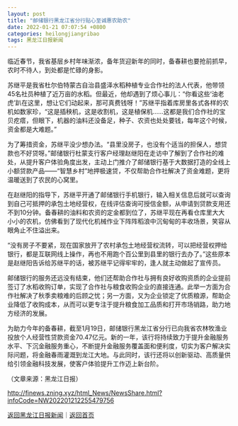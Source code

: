 ```yaml
---
layout: post
title: "邮储银行黑龙江省分行贴心至诚惠农助农"
date: 2022-01-21 07:07:54 +0800
categories: heilongjiangribao
tags: 黑龙江日报新闻
---
```

<p>临近春节，我省基层乡村年味渐浓，备年货迎新年的同时，备春耕也要抢前抓早，农时不待人，到处都是忙碌的身影。</p>
 <p>苏继平是我省杜尔伯特蒙古自治县盛泽水稻种植专业合作社的法人代表，他带领45名社员种植了近万亩的水稻。但最近，他却遇到了烦心事儿：“你看这些‘油老虎’趴在这里，想让它们动起来，那可真费钱呀！”苏继平指着库房里各式各样的农机如数家珍，“这是插秧机，这是收割机，这是植保机……这都是我们合作社的宝贝疙瘩，但眼下，机器的油料还没备足，种子、农资也处处要钱，每年这个时候，资金都是大难题。”</p>
 <p>为了筹措资金，苏继平没少想办法。“县里没房子，也没有个适当的担保人，想贷款也不好贷呀。”邮储银行杜蒙支行客户经理赵继阳在走访中了解到了合作社的难处，从提升客户体验角度出发，主动上门推介了邮储银行基于大数据打造的全线上小额贷款产品——“智慧乡村”地押极速贷，不仅帮助合作社解决了资金难题，更将温暖送到了农民的心窝里。</p>
 <p>在赵继阳的指导下，苏继平开通了邮储银行手机银行，输入相关信息后就可以查询到自己可抵押的承包土地经营权，在线评估查询可授信金额，从申请到贷款支用还不到10分钟。备春耕的油料和农资的定金都到位了，苏继平现在再看仓库里大大小小的农机，仿佛看到了现代化机械作业下阵阵稻浪中沉甸甸的丰收场景，笑容从眼角止不住溢出来。</p>
 <p>“没有房子不要紧，现在国家放开了农村承包土地经营权流转，可以把经营权押给银行，都是互联网线上操作，再也不用跑个百公里到县里的银行去办了。”这些原本是赵继阳告诉给苏继平的话，被苏继平记得牢牢的，逢人就主动做起了宣传员。</p>
 <p>邮储银行的服务还远没有结束，他们还帮助合作社与拥有良好收购资质的企业提前签订了水稻收购订单，实现了合作社与粮食收购企业的直接连通。此举一方面为合作社解决了秋季卖粮难的后顾之忧；另一方面，又为企业锁定了优质粮源，帮助企业降低了收购成本，从而可以更专注于提升粮食加工品质和打开市场销路，助力地方经济的发展。</p>
 <p>为助力今年的备春耕，截至1月19日，邮储银行黑龙江省分行已向我省农林牧渔业投放个人经营性贷款资金70.47亿元。新的一年，该行将持续致力于提升金融服务水平、下沉金融服务重心，不断提升金融服务覆盖面和便利度，切实为客户解决实际问题，将金融春雨灌溉到龙江大地。与此同时，该行还将以创新驱动、高质量供给引领金融科技发展，使客户体验提升工作迈上新台阶。 </p><p class="em_media">（文章来源：黑龙江日报）</p>

<http://finews.zning.xyz/html_News/NewsShare.html?infoCode=NW202201212255479756>

[返回黑龙江日报新闻](//finews.withounder.com/category/heilongjiangribao.html)｜[返回首页](//finews.withounder.com/)